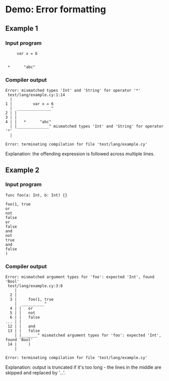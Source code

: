 # Demo: Error formatting

## Example 1

### Input program

```
     var x = 6


 *      "abc"
```

### Compiler output

```
Error: mismatched types 'Int' and 'String' for operator '*'
 test/lang/example.cy:1:14
  |
1 |         var x = 6
  |  _______________^
2 | |
3 | |
4 | |   *      "abc"
  | |______________^ mismatched types 'Int' and 'String' for operator '*'
  |

Error: terminating compilation for file 'test/lang/example.cy'
```

Explanation: the offending expression is followed across multiple lines.

## Example 2

### Input program

```
func foo(a: Int, b: Int) {}

foo(1, true
or
not
false
or
false
and
not
true
and
false
)
```

### Compiler output

```
Error: mismatched argument types for 'foo': expected 'Int', found 'Bool'
 test/lang/example.cy:3:8
    |
  2 |
  3 |     foo(1, true
    |  __________^
  4 | |   or
  5 | |   not
  6 | |   false
... | |
 12 | |   and
 13 | |   false
    | |_______^ mismatched argument types for 'foo': expected 'Int', found 'Bool'
 14 |     )
    |

Error: terminating compilation for file 'test/lang/example.cy'
```

Explanation: output is truncated if it's too long - the lines in the middle are skipped and replaced by '...'.
